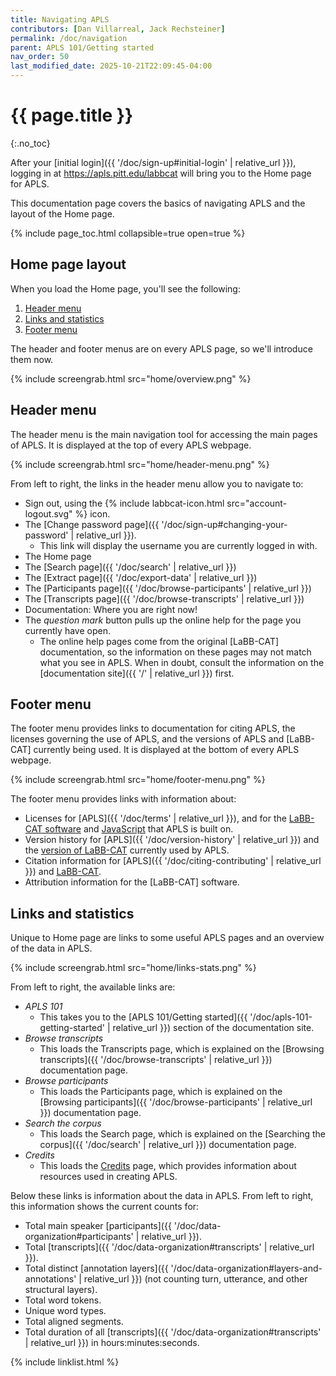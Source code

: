 ```yaml
---
title: Navigating APLS
contributors: [Dan Villarreal, Jack Rechsteiner]
permalink: /doc/navigation
parent: APLS 101/Getting started
nav_order: 50
last_modified_date: 2025-10-21T22:09:45-04:00
---
```


# {{ page.title }}
{:.no_toc}

After your [initial login]({{ '/doc/sign-up#initial-login' | relative_url }}), logging in at <https://apls.pitt.edu/labbcat> will bring you to the <span class="apls-page">Home</span> page for APLS.

This documentation page covers the basics of navigating APLS and the layout of the <span class="apls-page">Home</span> page.

{% include page_toc.html collapsible=true open=true %}

## <span class="apls-page">Home</span> page layout

When you load the <span class="apls-page">Home</span> page, you'll see the following:

1. [Header menu](#header-menu)
1. [Links and statistics](#links-and-stats)
1. [Footer menu](#footer-menu)

The header and footer menus are on every APLS page, so we'll introduce them now.

{% include screengrab.html src="home/overview.png" %}


## Header menu

The <span class="keyterm">header menu</span> is the main navigation tool for accessing the main pages of APLS.
It is displayed at the top of every APLS webpage.

{% include screengrab.html src="home/header-menu.png" %}

From left to right, the links in the <span class="keyterm">header menu</span> allow you to navigate to:

- Sign out, using the {% include labbcat-icon.html src="account-logout.svg" %} icon.
- The [<span class="apls-page">Change password</span> page]({{ '/doc/sign-up#changing-your-password' | relative_url }}).
  - This link will display the username you are currently logged in with.
- The Home page
- The [<span class="apls-page">Search</span> page]({{ '/doc/search' | relative_url }})
- The [<span class="apls-page">Extract</span> page]({{ '/doc/export-data' | relative_url }})
- The [<span class="apls-page">Participants</span> page]({{ '/doc/browse-participants' | relative_url }})
- The [<span class="apls-page">Transcripts</span> page]({{ '/doc/browse-transcripts' | relative_url }})
- <span class="apls-page">Documentation</span>: Where you are right now!
- The *question mark* button pulls up the online help for the page you currently have open.
  - The online help pages come from the original [LaBB-CAT] documentation, so the information on these pages may not match what you see in APLS.
    When in doubt, consult the information on the [documentation site]({{ '/' | relative_url }}) first.


## Footer menu

The <span class="keyterm">footer menu</span> provides links to documentation for citing APLS, the licenses governing the use of APLS, and the versions of APLS and [LaBB-CAT] currently being used.
It is displayed at the bottom of every APLS webpage.

{% include screengrab.html src="home/footer-menu.png" %}

The <span class="keyterm">footer menu</span> provides links with information about:

- Licenses for [APLS]({{ '/doc/terms' | relative_url }}), and for the [LaBB-CAT software](https://apls.pitt.edu/labbcat/agpl.txt) and [JavaScript](https://apls.pitt.edu/labbcat/credits#jslicense-labels1) that APLS is built on.
- Version history for [APLS]({{ '/doc/version-history' | relative_url }}) and the [version of LaBB-CAT](https://apls.pitt.edu/labbcat/version) currently used by APLS.
- Citation information for [APLS]({{ '/doc/citing-contributing' | relative_url }}) and [LaBB-CAT](https://labbcat.canterbury.ac.nz/howto/cite).
- Attribution information for the [LaBB-CAT] software.


## Links and statistics

Unique to <span class="apls-page">Home</span> page are links to some useful APLS pages and an overview of the data in APLS.

{% include screengrab.html src="home/links-stats.png" %}

From left to right, the available links are:

- *APLS 101*
  - This takes you to the [APLS 101/Getting started]({{ '/doc/apls-101-getting-started' | relative_url }}) section of the documentation site.
- *Browse transcripts*
  - This loads the <span class="apls-page">Transcripts</span> page, which is explained on the [Browsing transcripts]({{ '/doc/browse-transcripts' | relative_url }}) documentation page.
- *Browse participants*
  - This loads the <span class="apls-page">Participants</span> page, which is explained on the [Browsing participants]({{ '/doc/browse-participants' | relative_url }}) documentation page.
- *Search the corpus*
  - This loads the <span class="apls-page">Search</span> page, which is explained on the [Searching the corpus]({{ '/doc/search' | relative_url }}) documentation page.
- *Credits*
  - This loads the [Credits](https://apls.pitt.edu/labbcat/credits) page, which provides information about resources used in creating APLS.

Below these links is information about the data in APLS.
From left to right, this information shows the current counts for:

- Total main speaker [participants]({{ '/doc/data-organization#participants' | relative_url }}).
- Total [transcripts]({{ '/doc/data-organization#transcripts' | relative_url }}).
- Total distinct [annotation layers]({{ '/doc/data-organization#layers-and-annotations' | relative_url }}) (not counting <span class="layer">turn</span>, <span class="layer">utterance</span>, and other structural layers).
- Total <span class="layer">word</span> tokens.
- Unique <span class="layer">word</span> types.
- Total aligned <span class="layer">segment</span>s.
- Total <span class="transcript-attr">duration</span> of all [transcripts]({{ '/doc/data-organization#transcripts' | relative_url }}) in hours:minutes:seconds.

{% include linklist.html %}

